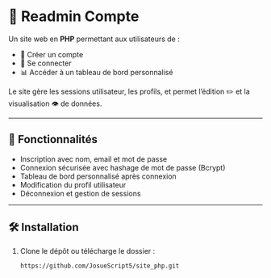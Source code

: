# 🐘 Readmin Compte

Un site web en **PHP** permettant aux utilisateurs de :

- 👤 Créer un compte
- 🔐 Se connecter
- 📊 Accéder à un tableau de bord personnalisé

Le site gère les sessions utilisateur, les profils, et permet l’édition ✏️ et la visualisation 👁️ de données.

---

## 🚀 Fonctionnalités

- Inscription avec nom, email et mot de passe
- Connexion sécurisée avec hashage de mot de passe (Bcrypt)
- Tableau de bord personnalisé après connexion
- Modification du profil utilisateur
- Déconnexion et gestion de sessions

---

## 🛠️ Installation

1. Clone le dépôt ou télécharge le dossier :
   ```bash
   https://github.com/JosueScript5/site_php.git
   
